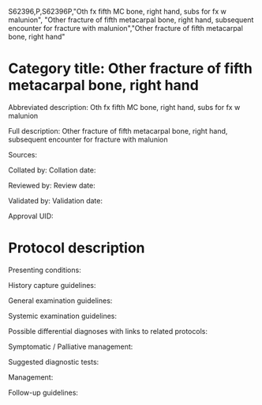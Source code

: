 S62396,P,S62396P,"Oth fx fifth MC bone, right hand, subs for fx w malunion", "Other fracture of fifth metacarpal bone, right hand, subsequent encounter for fracture with malunion","Other fracture of fifth metacarpal bone, right hand"
# Category title: Other fracture of fifth metacarpal bone, right hand

Abbreviated description: Oth fx fifth MC bone, right hand, subs for fx w malunion

Full description: Other fracture of fifth metacarpal bone, right hand, subsequent encounter for fracture with malunion

Sources:

Collated by:
Collation date:

Reviewed by:
Review date:

Validated by:
Validation date:

Approval UID:

# Protocol description

Presenting conditions:

History capture guidelines:

General examination guidelines:

Systemic examination guidelines:

Possible differential diagnoses with links to related protocols:

Symptomatic / Palliative management:

Suggested diagnostic tests:

Management:

Follow-up guidelines:
